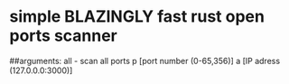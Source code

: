 # simple BLAZINGLY fast rust open ports scanner

##arguments:
all - scan all ports
p [port number (0-65,356)]
a [IP adress (127.0.0.0:3000)]